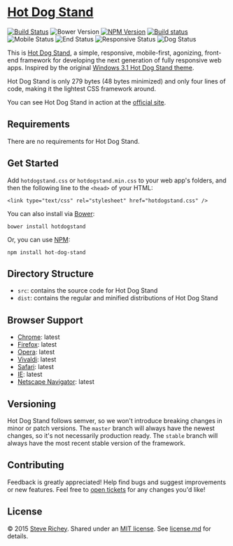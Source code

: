 # [Hot Dog Stand](http://steverichey.github.io/hot-dog-stand/)
[![Build Status](https://travis-ci.org/steverichey/hot-dog-stand.svg?branch=master)](https://travis-ci.org/steverichey/hot-dog-stand) ![Bower Version](https://img.shields.io/bower/v/hotdogstand.svg?style=flat) [![NPM Version](https://img.shields.io/npm/v/hot-dog-stand.svg?style=flat)](https://www.npmjs.com/package/hot-dog-stand) [![Build status](https://ci.appveyor.com/api/projects/status/wit89vnr17aau5a0?svg=true)](https://ci.appveyor.com/project/SteveRichey/hot-dog-stand)
![Mobile Status](https://img.shields.io/badge/mobile-first-yellow.svg?style=flat) ![End Status](https://img.shields.io/badge/front-end-red.svg?style=flat) ![Responsive Status](https://img.shields.io/badge/responsive-100%-yellow.svg?style=flat) ![Dog Status](https://img.shields.io/badge/hot-dog-red.svg?style=flat)

This is [Hot Dog Stand](https://github.com/steverichey/hot-dog-stand), a simple, responsive, mobile-first, agonizing, front-end framework for developing the next generation of fully responsive web apps. Inspired by the original [Windows 3.1 Hot Dog Stand theme](http://blog.codinghorror.com/a-tribute-to-the-windows-31-hot-dog-stand-color-scheme/).

Hot Dog Stand is only 279 bytes (48 bytes minimized) and only four lines of code, making it the lightest CSS framework around.

You can see Hot Dog Stand in action at the [official site](http://steverichey.github.io/hot-dog-stand/).

## Requirements

There are no requirements for Hot Dog Stand.

## Get Started

Add `hotdogstand.css` or `hotdogstand.min.css` to your web app's folders, and then the following line to the `<head>` of your HTML:

````
<link type="text/css" rel="stylesheet" href="hotdogstand.css" />
````
You can also install via [Bower](http://bower.io/):
````
bower install hotdogstand
````
Or, you can use [NPM](https://www.npmjs.com/package/hot-dog-stand):
````
npm install hot-dog-stand
````

## Directory Structure

* `src`: contains the source code for Hot Dog Stand
* `dist`: contains the regular and minified distributions of Hot Dog Stand

## Browser Support

* [Chrome](http://www.google.com/chrome/): latest
* [Firefox](https://www.mozilla.org/en-US/firefox/new/): latest
* [Opera](http://www.opera.com/): latest
* [Vivaldi](https://vivaldi.com/): latest
* [Safari](https://www.apple.com/safari/): latest
* [IE](http://windows.microsoft.com/en-us/internet-explorer/download-ie): latest
* [Netscape Navigator](): latest

## Versioning

Hot Dog Stand follows semver, so we won't introduce breaking changes in minor or patch versions. The `master` branch will always have the newest changes, so it's not necessarily production ready. The `stable` branch will always have the most recent stable version of the framework.

## Contributing

Feedback is greatly appreciated! Help find bugs and suggest improvements or new features. Feel free to [open tickets](https://github.com/steverichey/hot-dog-stand/issues) for any changes you'd like!

## License

&copy; 2015 [Steve Richey](https://github.com/steverichey). Shared under an [MIT license](https://tldrlegal.com/license/mit-license). See [license.md](./license.md) for details.

